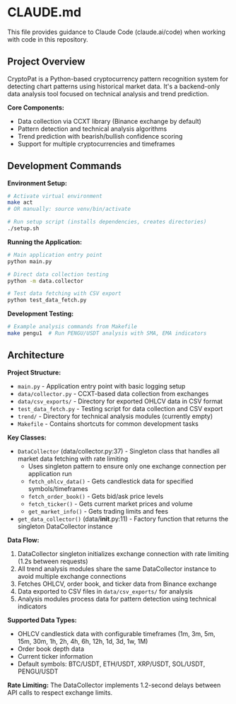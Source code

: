 # CLAUDE.md

This file provides guidance to Claude Code (claude.ai/code) when working with code in this repository.

## Project Overview

CryptoPat is a Python-based cryptocurrency pattern recognition system for detecting chart patterns using historical market data. It's a backend-only data analysis tool focused on technical analysis and trend prediction.

**Core Components:**
- Data collection via CCXT library (Binance exchange by default)
- Pattern detection and technical analysis algorithms
- Trend prediction with bearish/bullish confidence scoring
- Support for multiple cryptocurrencies and timeframes

## Development Commands

**Environment Setup:**
```bash
# Activate virtual environment
make act
# OR manually: source venv/bin/activate

# Run setup script (installs dependencies, creates directories)
./setup.sh
```

**Running the Application:**
```bash
# Main application entry point
python main.py

# Direct data collection testing
python -m data.collector

# Test data fetching with CSV export
python test_data_fetch.py
```

**Development Testing:**
```bash
# Example analysis commands from Makefile
make pengu1  # Run PENGU/USDT analysis with SMA, EMA indicators
```

## Architecture

**Project Structure:**
- `main.py` - Application entry point with basic logging setup
- `data/collector.py` - CCXT-based data collection from exchanges
- `data/csv_exports/` - Directory for exported OHLCV data in CSV format
- `test_data_fetch.py` - Testing script for data collection and CSV export
- `trend/` - Directory for technical analysis modules (currently empty)
- `Makefile` - Contains shortcuts for common development tasks

**Key Classes:**
- `DataCollector` (data/collector.py:37) - Singleton class that handles all market data fetching with rate limiting
  - Uses singleton pattern to ensure only one exchange connection per application run
  - `fetch_ohlcv_data()` - Gets candlestick data for specified symbols/timeframes
  - `fetch_order_book()` - Gets bid/ask price levels
  - `fetch_ticker()` - Gets current market prices and volume
  - `get_market_info()` - Gets trading limits and fees
- `get_data_collector()` (data/__init__.py:11) - Factory function that returns the singleton DataCollector instance

**Data Flow:**
1. DataCollector singleton initializes exchange connection with rate limiting (1.2s between requests)
2. All trend analysis modules share the same DataCollector instance to avoid multiple exchange connections
3. Fetches OHLCV, order book, and ticker data from Binance exchange
4. Data exported to CSV files in `data/csv_exports/` for analysis
5. Analysis modules process data for pattern detection using technical indicators

**Supported Data Types:**
- OHLCV candlestick data with configurable timeframes (1m, 3m, 5m, 15m, 30m, 1h, 2h, 4h, 6h, 12h, 1d, 3d, 1w, 1M)
- Order book depth data
- Current ticker information
- Default symbols: BTC/USDT, ETH/USDT, XRP/USDT, SOL/USDT, PENGU/USDT

**Rate Limiting:**
The DataCollector implements 1.2-second delays between API calls to respect exchange limits.
